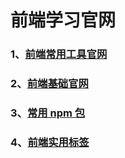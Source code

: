 # 前端学习官网

### 1、[前端常用工具官网](/技术官网/前端常用工具官网)

### 2、[前端基础官网](/技术官网/前端基础官网)

### 3、[常用 npm 包](/技术官网/常用npm包)

### 4、[前端实用标签](/技术官网/前端实用标签)
